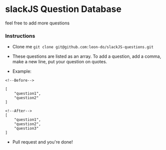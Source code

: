 <h1> slackJS Question Database </h1>

feel free to add more questions

<h3> Instructions </h3>

- Clone me
`git clone git@github.com:leon-do/slackJS-questions.git`


- These questions are listed as an array. To add a question, add a comma, make a new line, put your question on quotes.

- Example:
```
<!--Before-->

[
    "question1",
    "question2"
]

<!--After-->
[
    "question1",
    "question2",
    "question3"
]
```

- Pull request and you're done!
